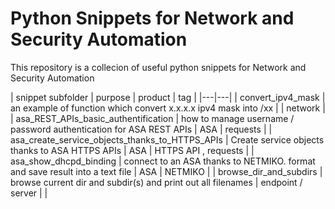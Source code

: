 # Python Snippets for Network and Security Automation

This repository is a collecion of useful python snippets for Network and Security Automation

| snippet subfolder | purpose  | product | tag |
|---|---|
| convert_ipv4_mask | an example of function which convert x.x.x.x ipv4 mask into /xx  |  | network |
| asa_REST_APIs_basic_authentification | how to manage username / password authentication for ASA REST APIs | ASA | requests |
| asa_create_service_objects_thanks_to_HTTPS_APIs | Create service objects thanks to ASA HTTPS APIs | ASA | HTTPS API , requests |
| asa_show_dhcpd_binding | connect to an ASA thanks to NETMIKO. format and save result into a text file | ASA | NETMIKO |
| browse_dir_and_subdirs | browse current dir and subdir(s) and print out all filenames | endpoint / server |  |